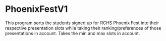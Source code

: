# PhoenixFestV1
This program sorts the students signed up for RCHS Phoenix Fest into their respective presentation slots while taking their ranking/preferences of those presentations in account.
Takes the min and max slots in account.
